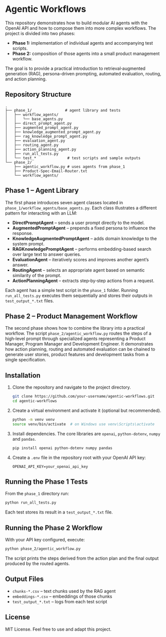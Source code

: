# Agentic Workflows

This repository demonstrates how to build modular AI agents with the OpenAI API and how to compose them into more complex workflows. The project is divided into two phases:

- **Phase&nbsp;1:** implementation of individual agents and accompanying test scripts.
- **Phase&nbsp;2:** composition of those agents into a small product management workflow.

The goal is to provide a practical introduction to retrieval‑augmented generation (RAG), persona-driven prompting, automated evaluation, routing, and action planning.

## Repository Structure

```
.
├── phase_1/               # agent library and tests
│   ├── workflow_agents/
│   │   └── base_agents.py
│   ├── direct_prompt_agent.py
│   ├── augmented_prompt_agent.py
│   ├── knowledge_augmented_prompt_agent.py
│   ├── rag_knowledge_prompt_agent.py
│   ├── evaluation_agent.py
│   ├── routing_agent.py
│   ├── action_planning_agent.py
│   ├── run_all_tests.py
│   └── test_*              # test scripts and sample outputs
└── phase_2/
    ├── agentic_workflow.py # uses agents from phase_1
    ├── Product-Spec-Email-Router.txt
    └── workflow_agents/
```

## Phase 1 – Agent Library

The first phase introduces seven agent classes located in `phase_1/workflow_agents/base_agents.py`. Each class illustrates a different pattern for interacting with an LLM:

- **DirectPromptAgent** – sends a user prompt directly to the model.
- **AugmentedPromptAgent** – prepends a fixed persona to influence the response.
- **KnowledgeAugmentedPromptAgent** – adds domain knowledge to the system prompt.
- **RAGKnowledgePromptAgent** – performs embedding-based search over large text to answer queries.
- **EvaluationAgent** – iteratively scores and improves another agent’s answer.
- **RoutingAgent** – selects an appropriate agent based on semantic similarity of the prompt.
- **ActionPlanningAgent** – extracts step‑by‑step actions from a request.

Each agent has a simple test script in the `phase_1` folder. Running `run_all_tests.py` executes them sequentially and stores their outputs in `test_output_*.txt` files.

## Phase 2 – Product Management Workflow

The second phase shows how to combine the library into a practical workflow. The script `phase_2/agentic_workflow.py` routes the steps of a high‑level prompt through specialized agents representing a Product Manager, Program Manager and Development Engineer. It demonstrates how action planning, routing and automated evaluation can be chained to generate user stories, product features and development tasks from a single specification.

## Installation

1. Clone the repository and navigate to the project directory.
   ```bash
   git clone https://github.com/your-username/agentic-workflows.git
   cd agentic-workflows
   ```
2. Create a virtual environment and activate it (optional but recommended).
   ```bash
   python -m venv venv
   source venv/bin/activate  # on Windows use venv\Scripts\activate
   ```
3. Install dependencies. The core libraries are `openai`, `python-dotenv`, `numpy` and `pandas`.
   ```bash
   pip install openai python-dotenv numpy pandas
   ```
4. Create a `.env` file in the repository root with your OpenAI API key:
   ```
   OPENAI_API_KEY=your_openai_api_key
   ```

## Running the Phase 1 Tests

From the `phase_1` directory run:
```bash
python run_all_tests.py
```
Each test stores its result in a `test_output_*.txt` file.

## Running the Phase 2 Workflow

With your API key configured, execute:
```bash
python phase_2/agentic_workflow.py
```
The script prints the steps derived from the action plan and the final output produced by the routed agents.

## Output Files

- `chunks-*.csv` – text chunks used by the RAG agent
- `embeddings-*.csv` – embeddings of those chunks
- `test_output_*.txt` – logs from each test script

## License

MIT License. Feel free to use and adapt this project.
